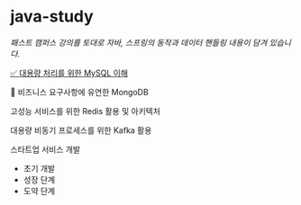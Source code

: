 # java-study

_패스트 캠퍼스 강의를 토대로 자바, 스프링의 동작과 데이터 핸들링 내용이 담겨 있습니다._

[✅ 대용량 처리를 위한 MySQL 이해](https://github.com/hoonloper/java-study/tree/main/fastcampus-mysql-master#readme)

🏃 비즈니스 요구사항에 유연한 MongoDB

고성능 서비스를 위한 Redis 활용 및 아키텍처

대용량 비동기 프로세스를 위한 Kafka 활용

스타트업 서비스 개발
- 초기 개발
- 성장 단계
- 도약 단계
